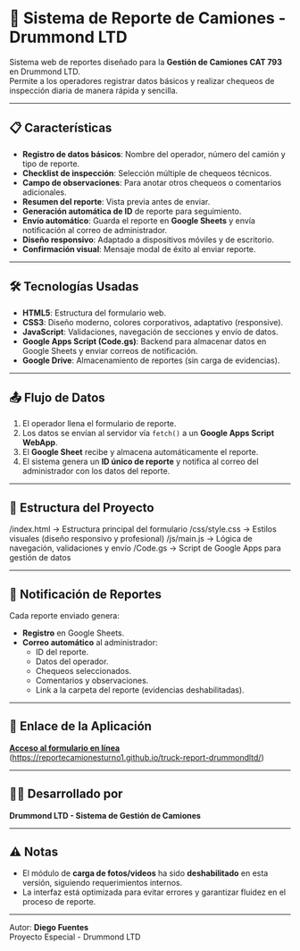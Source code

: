 # 🚛 Sistema de Reporte de Camiones - Drummond LTD

Sistema web de reportes diseñado para la **Gestión de Camiones CAT 793** en Drummond LTD.  
Permite a los operadores registrar datos básicos y realizar chequeos de inspección diaria de manera rápida y sencilla.

---

## 📋 Características

- **Registro de datos básicos**: Nombre del operador, número del camión y tipo de reporte.
- **Checklist de inspección**: Selección múltiple de chequeos técnicos.
- **Campo de observaciones**: Para anotar otros chequeos o comentarios adicionales.
- **Resumen del reporte**: Vista previa antes de enviar.
- **Generación automática de ID** de reporte para seguimiento.
- **Envío automático**: Guarda el reporte en **Google Sheets** y envía notificación al correo de administrador.
- **Diseño responsivo**: Adaptado a dispositivos móviles y de escritorio.
- **Confirmación visual**: Mensaje modal de éxito al enviar reporte.

---

## 🛠️ Tecnologías Usadas

- **HTML5**: Estructura del formulario web.
- **CSS3**: Diseño moderno, colores corporativos, adaptativo (responsive).
- **JavaScript**: Validaciones, navegación de secciones y envío de datos.
- **Google Apps Script (Code.gs)**: Backend para almacenar datos en Google Sheets y enviar correos de notificación.
- **Google Drive**: Almacenamiento de reportes (sin carga de evidencias).

---

## 📤 Flujo de Datos

1. El operador llena el formulario de reporte.
2. Los datos se envían al servidor vía `fetch()` a un **Google Apps Script WebApp**.
3. El **Google Sheet** recibe y almacena automáticamente el reporte.
4. El sistema genera un **ID único de reporte** y notifica al correo del administrador con los datos del reporte.

---

## 📂 Estructura del Proyecto

/index.html -> Estructura principal del formulario
/css/style.css -> Estilos visuales (diseño responsivo y profesional)
/js/main.js -> Lógica de navegación, validaciones y envío
/Code.gs -> Script de Google Apps para gestión de datos


---

## 📧 Notificación de Reportes

Cada reporte enviado genera:
- **Registro** en Google Sheets.
- **Correo automático** al administrador:
  - ID del reporte.
  - Datos del operador.
  - Chequeos seleccionados.
  - Comentarios y observaciones.
  - Link a la carpeta del reporte (evidencias deshabilitadas).

---

## 🚀 Enlace de la Aplicación

**[Acceso al formulario en línea](#)**  
(https://reportecamionesturno1.github.io/truck-report-drummondltd/)

---

## 👨‍💻 Desarrollado por

**Drummond LTD - Sistema de Gestión de Camiones**

---

## ⚠️ Notas

- El módulo de **carga de fotos/videos** ha sido **deshabilitado** en esta versión, siguiendo requerimientos internos.
- La interfaz está optimizada para evitar errores y garantizar fluidez en el proceso de reporte.

---

Autor: **Diego Fuentes**  
Proyecto Especial - Drummond LTD
